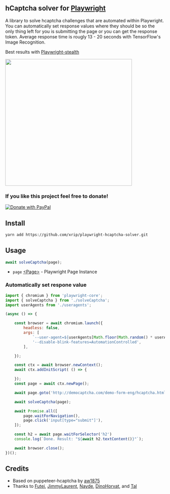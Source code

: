 ## hCaptcha solver for [Playwright](https://playwright.dev/)

A library to solve hcaptcha challenges that are automated within Playwright. You can automatically set response values where they should be so the only thing left for you is submitting the page or you can get the response token. Average response time is rougly 13 - 20 seconds with TensorFlow's Image Recognition.

Best results with [Playwright-stealth](https://github.com/berstend/puppeteer-extra/issues/454#issuecomment-917437212)

<img src="images/demo.gif" height="400px"/>

### If you like this project feel free to donate!

[![Donate with PayPal](https://www.paypalobjects.com/en_US/i/btn/btn_donate_SM.gif)](https://www.paypal.com/paypalme/xrip/)

## Install

```bash
yarn add https://github.com/xrip/playwright-hcaptcha-solver.git
```

## Usage

```javascript
await solveCaptcha(page);
```

-   `page` [&lt;Page&gt;](https://playwright.dev/docs/api/class-page) - Playwright Page Instance

### Automatically set respone value 

```javascript
import { chromium } from 'playwright-core';
import { solveCaptcha } from './solveCaptcha';
import userAgents from './useragents';

(async () => {

    const browser = await chromium.launch({
        headless: false,
        args: [
            `--user-agent=${userAgents[Math.floor(Math.random() * userAgents.length)]}`,
            '--disable-blink-features=AutomationControlled',
        ],

    });

    const ctx = await browser.newContext();
    await ctx.addInitScript( () => {

    });
    const page = await ctx.newPage();

    await page.goto('http://democaptcha.com/demo-form-eng/hcaptcha.html');

    await solveCaptcha(page);

    await Promise.all([
        page.waitForNavigation(),
        page.click('input[type="submit"]'),
    ]);

    const h2 = await page.waitForSelector('h2')
    console.log(`Done. Result: "${await h2.textContent()}"`);

    await browser.close();
})();
```

## Credits
- Based on puppeteer-hcaptcha by [aw1875](https://github.com/aw1875/puppeteer-hcaptcha)
- Thanks to [Futei](https://github.com/Futei/SineCaptcha), [JimmyLaurent](https://github.com/JimmyLaurent/hcaptcha-solver/), [Nayde](https://github.com/nayde-fr), [DinoHorvat](https://github.com/dinohorvat), and [Tal](https://github.com/JustTalDevelops/)

